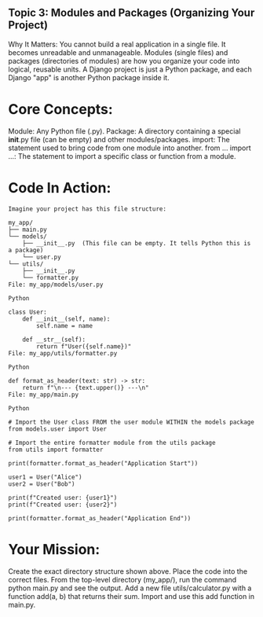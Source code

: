 ## Topic 3: Modules and Packages (Organizing Your Project)
Why It Matters: You cannot build a real application in a single file. It becomes unreadable and unmanageable. Modules (single files) and packages (directories of modules) are how you organize your code into logical, reusable units. A Django project is just a Python package, and each Django "app" is another Python package inside it.

# Core Concepts:

Module: Any Python file (.py).
Package: A directory containing a special __init__.py file (can be empty) and other modules/packages.
import: The statement used to bring code from one module into another.
from ... import ...: The statement to import a specific class or function from a module.

# Code In Action:
```
Imagine your project has this file structure:

my_app/
├── main.py
└── models/
    ├── __init__.py  (This file can be empty. It tells Python this is a package)
    └── user.py
└── utils/
    ├── __init__.py
    └── formatter.py
File: my_app/models/user.py

Python

class User:
    def __init__(self, name):
        self.name = name

    def __str__(self):
        return f"User({self.name})"
File: my_app/utils/formatter.py

Python

def format_as_header(text: str) -> str:
    return f"\n--- {text.upper()} ---\n"
File: my_app/main.py

Python

# Import the User class FROM the user module WITHIN the models package
from models.user import User

# Import the entire formatter module from the utils package
from utils import formatter

print(formatter.format_as_header("Application Start"))

user1 = User("Alice")
user2 = User("Bob")

print(f"Created user: {user1}")
print(f"Created user: {user2}")

print(formatter.format_as_header("Application End"))
```

# Your Mission:

Create the exact directory structure shown above.
Place the code into the correct files.
From the top-level directory (my_app/), run the command python main.py and see the output.
Add a new file utils/calculator.py with a function add(a, b) that returns their sum.
Import and use this add function in main.py.